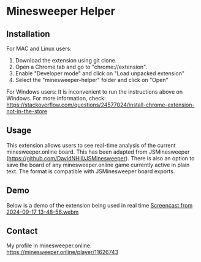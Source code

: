 # Minesweeper Helper 

## Installation
For MAC and Linux users:
1. Download the extension using git clone. 
2. Open a Chrome tab and go to "chrome://extension".
3. Enable "Developer mode" and click on "Load unpacked extension"
4. Select the "minesweeper-helper" folder and click on "Open"

For Windows users:
It is inconvenient to run the instructions above on Windows. For more information, check:
https://stackoverflow.com/questions/24577024/install-chrome-extension-not-in-the-store

## Usage
This extension allows users to see real-time analysis of the current minesweeper.online board.
This has been adapted from JSMinesweeper (https://github.com/DavidNHill/JSMinesweeper).
There is also an option to save the board of any minesweeper.online game currently active in plain text.
The format is compatible with JSMinesweeper board exports.

## Demo
Below is a demo of the extension being used in real time
[Screencast from 2024-09-17 13-48-56.webm](https://github.com/user-attachments/assets/1fffcb69-421e-4281-93ae-dc5b5fefa7ac)

## Contact
My profile in minesweeper.online: https://minesweeper.online/player/11626743
